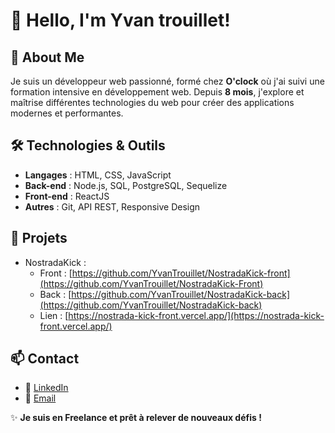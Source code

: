 # 👋 Hello, I'm Yvan trouillet!

## 🚀 About Me
Je suis un développeur web passionné, formé chez **O'clock** où j'ai suivi une formation intensive en développement web. Depuis **8 mois**, j'explore et maîtrise différentes technologies du web pour créer des applications modernes et performantes.

## 🛠️ Technologies & Outils
- **Langages** : HTML, CSS, JavaScript  
- **Back-end** : Node.js, SQL, PostgreSQL, Sequelize  
- **Front-end** : ReactJS  
- **Autres** : Git, API REST, Responsive Design  

## 📌 Projets
- NostradaKick : 
  - Front : [https://github.com/YvanTrouillet/NostradaKick-front](https://github.com/YvanTrouillet/NostradaKick-Front)
  - Back : [https://github.com/YvanTrouillet/NostradaKick-back](https://github.com/YvanTrouillet/NostradaKick-back)
  - Lien : [https://nostrada-kick-front.vercel.app/](https://nostrada-kick-front.vercel.app/)

## 📫 Contact
- 💼 [LinkedIn](https://www.linkedin.com/in/yvan-trouillet/)
- 📧 [Email](mailto:yvan.trouillet@gmail.com)

✨ **Je suis en Freelance et prêt à relever de nouveaux défis !**

